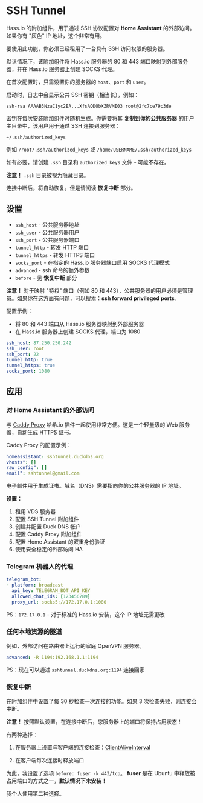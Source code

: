 # SSH Tunnel

Hass.io 的附加组件，用于通过 SSH 协议配置对 **Home Assistant** 的外部访问。如果你有 "灰色" IP 地址，这个非常有用。

要使用此功能，你必须已经租用了一台具有 SSH 访问权限的服务器。

默认情况下，该附加组件将 Hass.io 服务器的 80 和 443 端口映射到外部服务器，并在 Hass.io 服务器上创建 SOCKS 代理。

在首次配置时，只需设置你的服务器的 `host`、`port` 和 `user`。

启动时，日志中会显示公共 SSH 密钥（相当长），例如：

```
ssh-rsa AAAAB3NzaC1yc2EA...XfsAODObXZRVMI03 root@2fc7ce79c3de
```

密钥在每次安装附加组件时随机生成。你需要将其 **复制到你的公共服务器** 的用户主目录中，该用户用于通过 SSH 连接到服务器：

`~/.ssh/authorized_keys`

例如 `/root/.ssh/authorized_keys` 或 `/home/USERNAME/.ssh/authorized_keys`

如有必要，请创建 `.ssh` 目录和 `authorized_keys` 文件 - 可能不存在。

**注意！** `.ssh` 目录被视为隐藏目录。

连接中断后，将自动恢复。但是请阅读 **恢复中断** 部分。

## 设置

- `ssh_host` - 公共服务器地址
- `ssh_user` - 公共服务器用户
- `ssh_port` - 公共服务器端口
- `tunnel_http` - 转发 HTTP 端口
- `tunnel_https` - 转发 HTTPS 端口
- `socks_port` - 在指定的 Hass.io 服务器端口启用 SOCKS 代理模式
- `advanced` - ssh 命令的额外参数
- `before` - 见 **恢复中断** 部分

**注意！** 对于映射 "特权" 端口（例如 80 和 443），公共服务器的用户必须是管理员。如果你在这方面有问题，可以搜索：**ssh forward privileged ports**。

配置示例：

- 将 80 和 443 端口从 Hass.io 服务器映射到外部服务器
- 在 Hass.io 服务器上创建 SOCKS 代理，端口为 1080

```yaml
ssh_host: 87.250.250.242
ssh_user: root
ssh_port: 22
tunnel_http: true
tunnel_https: true
socks_port: 1080
```

## 应用

### 对 Home Assistant 的外部访问

与 [Caddy Proxy](https://github.com/bestlibre/hassio-addons/tree/master/caddy_proxy) 哈希.io 插件一起使用非常方便。这是一个轻量级的 Web 服务器，自动生成 HTTPS 证书。

Caddy Proxy 的配置示例：

```yaml
homeassistant: sshtunnel.duckdns.org
vhosts": []
raw_config": []
email": sshtunnel@gmail.com
```

电子邮件用于生成证书。域名（DNS）需要指向你的公共服务器的 IP 地址。

**设置：**

1. 租用 VDS 服务器
2. 配置 SSH Tunnel 附加组件
3. 创建并配置 Duck DNS 帐户
4. 配置 Caddy Proxy 附加组件
5. 配置 Home Assistant 的双重身份验证
6. 使用安全稳定的外部访问 HA

### Telegram 机器人的代理

```yaml
telegram_bot:
- platform: broadcast
  api_key: TELEGRAM_BOT_API_KEY
  allowed_chat_ids: [123456789]
  proxy_url: socks5://172.17.0.1:1080
```

PS：`172.17.0.1` - 对于标准的 Hass.io 安装，这个 IP 地址无需更改

### 任何本地资源的隧道

例如，外部访问在路由器上运行的家庭 OpenVPN 服务器。

```yaml
advanced: -R 1194:192.168.1.1:1194
```

PS：现在可以通过 `sshtunnel.duckdns.org:1194` 连接回家

### 恢复中断

在附加组件中设置了每 30 秒检查一次连接的功能。如果 3 次检查失败，则连接会中断。

**注意！** 按照默认设置，在连接中断后，您服务器上的端口将保持占用状态！

有两种选择：

1. 在服务器上设置与客户端的连接检查：[ClientAliveInterval](https://sys-adm.in/os/nix/429-centos-increase-ssh-session-timeout.html)

2. 在客户端每次连接时释放端口

为此，我设置了选项 `before: fuser -k 443/tcp`。 **fuser** 是在 Ubuntu 中释放被占用端口的方式之一，**默认情况下未安装！**

我个人使用第二种选择。